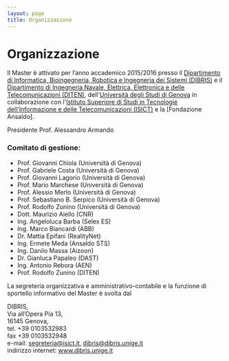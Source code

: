 ```yaml
---
layout: page
title: Organizzazione
---
```

# Organizzazione

Il Master è attivato per l’anno accademico 2015/2016 presso il [Dipartimento di Informatica, Bioingegneria, Robotica e Ingegneria dei Sistemi (DIBRIS)](http://www.dibris.unige.it/) e il [Dipartimento di Ingegneria Navale, Elettrica, Elettronica e delle Telecomunicazioni (DITEN)](http://www.diten.unige.it/), dell'[Università degli Studi di Genova](http://www.diten.unige.it/) in collaborazione con l'[Istituto Superiore di Studi in Tecnologie dell'Informazione e delle Telecomunicazioni (ISICT)](http://www.isict.it) e la [Fondazione Ansaldo]. 

 
Presidente Prof. Alessandro Armando
 
### Comitato di gestione:
* Prof. Giovanni Chiola (Università di Genova)
* Prof. Gabriele Costa (Università di Genova)
* Prof. Giovanni Lagorio (Università di Genova)
* Prof. Mario Marchese (Università di Genova)
* Prof. Alessio Merlo (Università di Genova)
* Prof. Sebastiano B. Serpico (Università di Genova)
* Prof. Rodolfo Zunino (Università di Genova)
* Dott. Maurizio Aiello (CNR)
* Ing. Angeloluca Barba (Selex ES)
* Ing. Marco Biancardi (ABB)
* Dr. Mattia Epifani (RealityNet)
* Ing. Ermete Meda (Ansaldo STS)
* Ing. Danilo Massa (Aizoon) 
* Dr. Gianluca Papaleo (DAST)
* Ing. Antonio Rebora (AEN)
* Prof. Rodolfo Zunino (DITEN)

La segreteria organizzativa e amministrativo-contabile e la funzione di sportello informativo del Master è svolta dal 

DIBRIS,  
Via all’Opera Pia 13,    
16145 Genova,   
tel. +39 0103532983  
fax  +39 0103532948  
e-mail: segreteria@isict.it, dibris@dibris.unige.it  
indirizzo internet: www.dibris.unige.it
